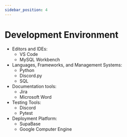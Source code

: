 ```yaml
---
sidebar_position: 4
---
```


# Development Environment

- Editors and IDEs:
  - VS Code
  - MySQL Workbench
- Languages, Frameworks, and Management Systems:
  - Python
  - Discord.py
  - SQL
- Documentation tools:
  - Jira
  - Microsoft Word
- Testing Tools:
  - Discord
  - Pytest
- Deployment Platform:
  - SupaBase 
  - Google Computer Engine
